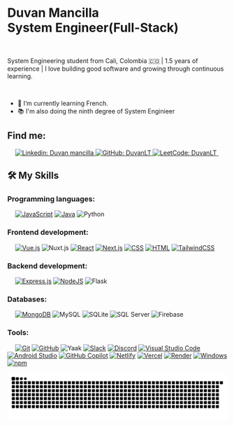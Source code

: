 

<h1>Duvan Mancilla <br/> System Engineer(Full-Stack)</h1>
&emsp;
<p align="left">System Engineering student from Cali, Colombia 🇨🇴 | 1.5 years of experience | I love building good software and growing through continuous learning.</p>
&emsp;

- 🔭 I’m currently learning French.   
- 📚 I'm also doing the ninth degree of System Enginieer
&emsp;

## Find me:
&emsp;
<a href="https://www.linkedin.com/in/duvan-mancilla/">
  ![Linkedin: Duvan mancilla](https://img.shields.io/badge/-Duvan%20Mancilla-blue?style=flat-square&logo=Linkedin&logoColor=white)
</a>
<a href="https://github.com/DuvanLT">
  ![GitHub: DuvanLT](https://img.shields.io/github/followers/DuvanLT?label=follow&style=social)
</a>
<a href="https://leetcode.com/u/DuvanLT/">
 ![LeetCode: DuvanLT](https://img.shields.io/badge/-DuvanLT-000?&logo=LeetCode)
</a>
&emsp;
## 🛠️ My Skills
### Programming languages:
&emsp;
[![JavaScript](https://img.shields.io/badge/JavaScript-F7DF1E?logo=javascript&logoColor=000)](#)
[![Java](https://img.shields.io/badge/Java-%23ED8B00.svg?logo=openjdk&logoColor=white)](#)
![Python](https://img.shields.io/badge/Python-gray?logo=python&logoColor=white)


### Frontend development:
&emsp;
[![Vue.js](https://img.shields.io/badge/Vue.js-4FC08D?logo=vuedotjs&logoColor=fff)](#)
![Nuxt.js](https://img.shields.io/badge/Nuxt.js-002E3B?style=for-the-badge&logo=nuxtdotjs&logoColor=%2300DC82)
[![React](https://img.shields.io/badge/React-%2320232a.svg?logo=react&logoColor=%2361DAFB)](#)
[![Next.js](https://img.shields.io/badge/Next.js-black?logo=next.js&logoColor=white)](#)
[![CSS](https://img.shields.io/badge/CSS-1572B6?logo=css3&logoColor=fff)](#)
[![HTML](https://img.shields.io/badge/HTML-%23E34F26.svg?logo=html5&logoColor=white)](#)
[![TailwindCSS](https://img.shields.io/badge/Tailwind%20CSS-%2338B2AC.svg?logo=tailwind-css&logoColor=white)](#)

### Backend development:
&emsp;
[![Express.js](https://img.shields.io/badge/Express.js-%23404d59.svg?logo=express&logoColor=%2361DAFB)](#)
[![NodeJS](https://img.shields.io/badge/Node.js-6DA55F?logo=node.js&logoColor=white)](#)
![Flask](https://img.shields.io/badge/Flask-000000?logo=flask&logoColor=white)

### Databases:
&emsp;
[![MongoDB](https://img.shields.io/badge/MongoDB-%234ea94b.svg?logo=mongodb&logoColor=white)](#)
![MySQL](https://img.shields.io/badge/MySQL-4479A1?style=for-the-badge&logo=mysql&logoColor=white)
![SQLite](https://img.shields.io/badge/SQLite-07405E?style=for-the-badge&logo=sqlite&logoColor=white)
![SQL Server](https://img.shields.io/badge/SQL%20Server-CC2927?logo=microsoftsqlserver&logoColor=white)
![Firebase](https://img.shields.io/badge/Firebase-FFCA28?logo=firebase&logoColor=black)


### Tools:
&emsp;
[![Git](https://img.shields.io/badge/Git-F05032?logo=git&logoColor=fff)](#)
[![GitHub](https://img.shields.io/badge/GitHub-%23121011.svg?logo=github&logoColor=white)](#)
![Yaak](https://img.shields.io/badge/-Yaak-000?&logo=Yaak)
[![Slack](https://img.shields.io/badge/Slack-4A154B?logo=slack&logoColor=fff)](#)
[![Discord](https://img.shields.io/badge/Discord-%235865F2.svg?&logo=discord&logoColor=white)](#)
[![Visual Studio Code](https://custom-icon-badges.demolab.com/badge/Visual%20Studio%20Code-0078d7.svg?logo=vsc&logoColor=white)](#)
[![Android Studio](https://img.shields.io/badge/-Android%20Studio-ffffff?&logo=Android%20Studio)](#)
[![GitHub Copilot](https://img.shields.io/badge/GitHub%20Copilot-000?logo=githubcopilot&logoColor=fff)](#)
[![Netlify](https://img.shields.io/badge/Netlify-%23000000.svg?logo=netlify&logoColor=#00C7B7)](#)
[![Vercel](https://img.shields.io/badge/Vercel-%23000000.svg?logo=vercel&logoColor=white)](#)
[![Render](https://img.shields.io/badge/-Render-000?&logo=Render)](#)
[![Windows](https://custom-icon-badges.demolab.com/badge/Windows-0078D6?logo=windows11&logoColor=white)](#)
[![npm](https://img.shields.io/badge/npm-CB3837?logo=npm&logoColor=fff)](#)
&emsp;
&emsp;
<p align = "center">
	<img src = "https://github.com/7oSkaaa/7oSkaaa/blob/output/github-contribution-grid-snake.svg?" alt = "Snake Game"/>
</p>
